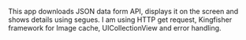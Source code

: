 This app downloads JSON data form API, displays it on the screen and shows details using segues.
I am using HTTP get request, Kingfisher framework for Image cache, UICollectionView 
and error handling.
